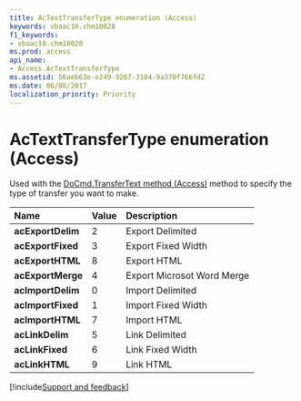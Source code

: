 ```yaml
---
title: AcTextTransferType enumeration (Access)
keywords: vbaac10.chm10028
f1_keywords:
- vbaac10.chm10028
ms.prod: access
api_name:
- Access.AcTextTransferType
ms.assetid: 56aeb63e-e249-9267-3184-9a370f766fd2
ms.date: 06/08/2017
localization_priority: Priority
---
```



# AcTextTransferType enumeration (Access)

Used with the [DoCmd.TransferText method (Access)](Access.DoCmd.TransferText.md) method to specify the type of transfer you want to make.



|Name|Value|Description|
|:-----|:-----|:-----|
|**acExportDelim**|2|Export Delimited|
|**acExportFixed**|3|Export Fixed Width|
|**acExportHTML**|8|Export HTML|
|**acExportMerge**|4|Export Microsot Word Merge|
|**acImportDelim**|0|Import Delimited|
|**acImportFixed**|1|Import Fixed Width|
|**acImportHTML**|7|Import HTML|
|**acLinkDelim**|5|Link Delimited|
|**acLinkFixed**|6|Link Fixed Width|
|**acLinkHTML**|9|Link HTML|

[!include[Support and feedback](~/includes/feedback-boilerplate.md)]